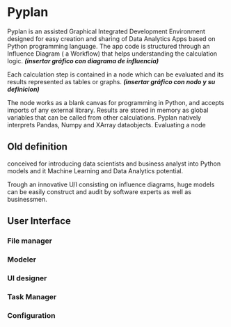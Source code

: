 # Pyplan
Pyplan is an assisted Graphical Integrated Development Environment designed for easy creation and sharing of Data Analytics Apps based on Python programming language.
The app code is structured through an Influence Diagram ( a Workflow) that helps understanding the calculation logic.
***(insertar gráfico con diagrama de influencia)***

Each calculation step is contained in a node which can be evaluated and its results represented as tables or graphs. 
***(insertar gráfico con nodo y su definicion)***

The node works as a blank canvas for programming in Python, and accepts imports of any external library. Results are stored in memory as global variables that can be called from other calculations.
Pyplan natively interprets Pandas, Numpy and XArray dataobjects.  Evaluating a node


## Old definition
conceived for introducing data scientists and business analyst into Python models and it Machine Learning and Data Analytics potential.

Trough an innovative U/I consisting on influence diagrams, huge models can be easily construct and audit by software experts as well as businessmen.




## User Interface
### File manager
### Modeler
### UI designer
### Task Manager
### Configuration








<!--stackedit_data:
eyJoaXN0b3J5IjpbMTE5MjgwNDY3MiwxOTYxMjc2NzE4LC0xMz
UxMzgwOTcyLDE0MzcwNTYzODMsNDE5ODQzODc4LDEwMDI3MzUy
MjUsLTE2NDAyMjg0MDksMTI0MTMyMTU5MCwxNTIzNjY1NTUzLD
IwMTE2NjQ0NDEsMTA4NTA3Mjk5OSwtMTY2MTY3NTIwNywtOTI5
NDY0NDA4LDQ4OTkyODE2OSwtNzc1ODg0MzYyXX0=
-->